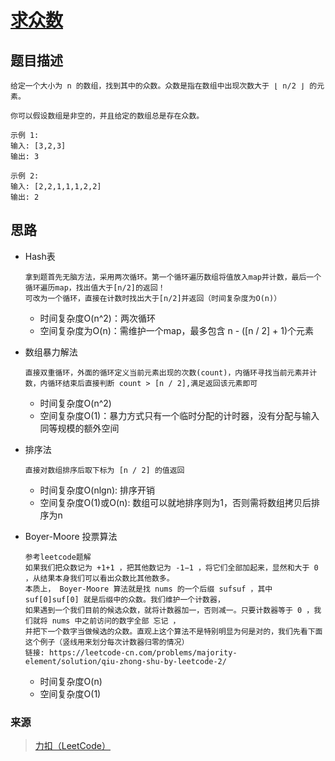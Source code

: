 # [求众数](https://leetcode-cn.com/problems/majority-element/)

## 题目描述
    给定一个大小为 n 的数组，找到其中的众数。众数是指在数组中出现次数大于 ⌊ n/2 ⌋ 的元素。

    你可以假设数组是非空的，并且给定的数组总是存在众数。

    示例 1:
    输入: [3,2,3]
    输出: 3
    
    示例 2:
    输入: [2,2,1,1,1,2,2]
    输出: 2

## 思路
- Hash表
    ```
    拿到题首先无脑方法，采用两次循环。第一个循环遍历数组将值放入map并计数，最后一个循环遍历map，找出值大于[n/2]的返回！
    可改为一个循环，直接在计数时找出大于[n/2]并返回（时间复杂度为O(n)）
    ```
    + 时间复杂度O(n^2)：两次循环
    + 空间复杂度为O(n)：需维护一个map，最多包含 n - ([n / 2] + 1)个元素

- 数组暴力解法
    ```
    直接双重循环，外面的循环定义当前元素出现的次数(count)，内循环寻找当前元素并计数，内循环结束后直接判断 count > [n / 2],满足返回该元素即可
    ```
    + 时间复杂度O(n^2)
    + 空间复杂度O(1)：暴力方式只有一个临时分配的计时器，没有分配与输入同等规模的额外空间

- 排序法
    ```
    直接对数组排序后取下标为 [n / 2] 的值返回
    ```
    + 时间复杂度O(nlgn): 排序开销
    + 空间复杂度O(1)或O(n): 数组可以就地排序则为1，否则需将数组拷贝后排序为n

- Boyer-Moore 投票算法
    ```
    参考leetcode题解
    如果我们把众数记为 +1+1 ，把其他数记为 -1−1 ，将它们全部加起来，显然和大于 0 ，从结果本身我们可以看出众数比其他数多。
    本质上， Boyer-Moore 算法就是找 nums 的一个后缀 sufsuf ，其中 suf[0]suf[0] 就是后缀中的众数。我们维护一个计数器，
    如果遇到一个我们目前的候选众数，就将计数器加一，否则减一。只要计数器等于 0 ，我们就将 nums 中之前访问的数字全部 忘记 ，
    并把下一个数字当做候选的众数。直观上这个算法不是特别明显为何是对的，我们先看下面这个例子（竖线用来划分每次计数器归零的情况）
    链接: https://leetcode-cn.com/problems/majority-element/solution/qiu-zhong-shu-by-leetcode-2/
    ```
    + 时间复杂度O(n)
    + 空间复杂度O(1)

### 来源
> [力扣（LeetCode）](https://leetcode-cn.com/)